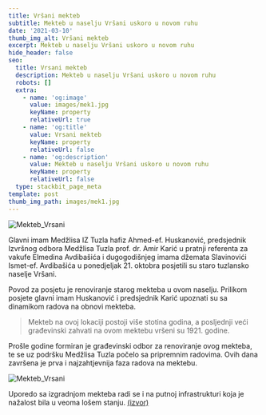 ```yaml
---
title: Vršani mekteb
subtitle: Mekteb u naselju Vršani uskoro u novom ruhu
date: '2021-03-10'
thumb_img_alt: Vršani mekteb
excerpt: Mekteb u naselju Vršani uskoro u novom ruhu
hide_header: false
seo:
  title: Vrsani mekteb
  description: Mekteb u naselju Vršani uskoro u novom ruhu
  robots: []
  extra:
    - name: 'og:image'
      value: images/mek1.jpg
      keyName: property
      relativeUrl: true
    - name: 'og:title'
      value: Vrsani mekteb
      keyName: property
      relativeUrl: false
    - name: 'og:description'
      value: Mekteb u naselju Vršani uskoro u novom ruhu
      keyName: property
      relativeUrl: false
  type: stackbit_page_meta
template: post
thumb_img_path: images/mek1.jpg
---
```

![Mekteb_Vrsani](/images/mek1.jpg)

Glavni imam Medžlisa IZ Tuzla hafiz Ahmed-ef. Huskanović, predsjednik
Izvršnog odbora Medžlisa Tuzla prof. dr. Amir Karić u pratnji referenta
za vakufe Elmedina Avdibašića i dugogodišnjeg imama džemata Slavinovići
Ismet-ef. Avdibašića u ponedjeljak 21. oktobra posjetili su staro
tuzlansko naselje Vršani.

Povod za posjetu je renoviranje starog mekteba u ovom naselju.
Prilikom posjete glavni imam Huskanović i predsjednik Karić upoznati su
sa dinamikom radova na obnovi mekteba.

> Mekteb na ovoj lokaciji postoji više stotina godina, a posljednji veći
> građevinski zahvati na ovom mektebu vršeni su 1921. godine.

Prošle godine formiran je građevinski odbor za renoviranje ovog
mekteba, te se uz podršku Medžlisa Tuzla počelo sa pripremnim radovima.
Ovih dana završena je prva i najzahtjevnija faza radova na mektebu.

![Mekteb_Vrsani](/images/mek2.jpg)

Uporedo sa izgradnjom mekteba radi se i na putnoj infrastrukturi koja je
nažalost bila u veoma lošem stanju.
<a href="https://muftijstvotz.ba/tuzla-mekteb-u-naselju-vrsani-uskoro-u-novom-ruhu/" target="_blank" rel="noreferrer noopener">(izvor)</a>
